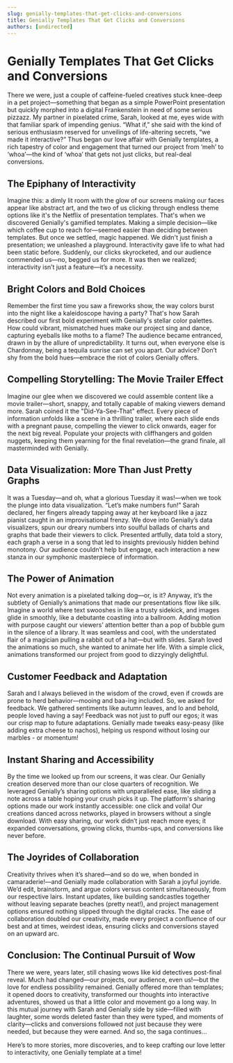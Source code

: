 ```yaml
---
slug: genially-templates-that-get-clicks-and-conversions
title: Genially Templates That Get Clicks and Conversions
authors: [undirected]
---
```



# Genially Templates That Get Clicks and Conversions

There we were, just a couple of caffeine-fueled creatives stuck knee-deep in a pet project—something that began as a simple PowerPoint presentation but quickly morphed into a digital Frankenstein in need of some serious pizzazz. My partner in pixelated crime, Sarah, looked at me, eyes wide with that familiar spark of impending genius. “What if,” she said with the kind of serious enthusiasm reserved for unveilings of life-altering secrets, “we made it interactive?” Thus began our love affair with Genially templates, a rich tapestry of color and engagement that turned our project from ‘meh’ to ‘whoa’—the kind of ‘whoa’ that gets not just clicks, but real-deal conversions.

## The Epiphany of Interactivity

Imagine this: a dimly lit room with the glow of our screens making our faces appear like abstract art, and the two of us clicking through endless theme options like it's the Netflix of presentation templates. That's when we discovered Genially's gamified templates. Making a simple decision—like which coffee cup to reach for—seemed easier than deciding between templates. But once we settled, magic happened. We didn't just finish a presentation; we unleashed a playground. Interactivity gave life to what had been static before. Suddenly, our clicks skyrocketed, and our audience commended us—no, begged us for more. It was then we realized; interactivity isn’t just a feature—it’s a necessity.

## Bright Colors and Bold Choices

Remember the first time you saw a fireworks show, the way colors burst into the night like a kaleidoscope having a party? That's how Sarah described our first bold experiment with Genially's stellar color palettes. How could vibrant, mismatched hues make our project sing and dance, capturing eyeballs like moths to a flame? The audience became entranced, drawn in by the allure of unpredictability. It turns out, when everyone else is Chardonnay, being a tequila sunrise can set you apart. Our advice? Don’t shy from the bold hues—embrace the riot of colors Genially offers. 

## Compelling Storytelling: The Movie Trailer Effect

Imagine our glee when we discovered we could assemble content like a movie trailer—short, snappy, and totally capable of making viewers demand more. Sarah coined it the "Did-Ya-See-That" effect. Every piece of information unfolds like a scene in a thrilling trailer, where each slide ends with a pregnant pause, compelling the viewer to click onwards, eager for the next big reveal. Populate your projects with cliffhangers and golden nuggets, keeping them yearning for the final revelation—the grand finale, all masterminded with Genially.

## Data Visualization: More Than Just Pretty Graphs

It was a Tuesday—and oh, what a glorious Tuesday it was!—when we took the plunge into data visualization. “Let’s make numbers fun!” Sarah declared, her fingers already tapping away at her keyboard like a jazz pianist caught in an improvisational frenzy. We dove into Genially’s data visualizers, spun our dreary numbers into soulful ballads of charts and graphs that bade their viewers to click. Presented artfully, data told a story, each graph a verse in a song that led to insights previously hidden behind monotony. Our audience couldn’t help but engage, each interaction a new stanza in our symphonic masterpiece of information.

## The Power of Animation

Not every animation is a pixelated talking dog—or, is it? Anyway, it’s the subtlety of Genially’s animations that made our presentations flow like silk. Imagine a world where text swooshes in like a trusty sidekick, and images glide in smoothly, like a debutante coasting into a ballroom. Adding motion with purpose caught our viewers’ attention better than a pop of bubble gum in the silence of a library. It was seamless and cool, with the understated flair of a magician pulling a rabbit out of a hat—but with slides. Sarah loved the animations so much, she wanted to animate her life. With a simple click, animations transformed our project from good to dizzyingly delightful.

## Customer Feedback and Adaptation

Sarah and I always believed in the wisdom of the crowd, even if crowds are prone to herd behavior—mooing and baa-ing included. So, we asked for feedback. We gathered sentiments like autumn leaves, and lo and behold, people loved having a say! Feedback was not just to puff our egos; it was our crisp map to future adaptations. Genially made tweaks easy-peasy (like adding extra cheese to nachos), helping us respond without losing our marbles - or momentum!

## Instant Sharing and Accessibility

By the time we looked up from our screens, it was clear. Our Genially creation deserved more than our close quarters of recognition. We leveraged Genially’s sharing options with unparalleled ease, like sliding a note across a table hoping your crush picks it up. The platform's sharing options made our work instantly accessible: one click and voila! Our creations danced across networks, played in browsers without a single download. With easy sharing, our work didn’t just reach more eyes; it expanded conversations, growing clicks, thumbs-ups, and conversions like never before.

## The Joyrides of Collaboration

Creativity thrives when it’s shared—and so do we, when bonded in camaraderie!—and Genially made collaboration with Sarah a joyful joyride. We’d edit, brainstorm, and argue colors versus content simultaneously, from our respective lairs. Instant updates, like building sandcastles together without leaving separate beaches (pretty neat!), and project management options ensured nothing slipped through the digital cracks. The ease of collaboration doubled our creativity, made every project a confluence of our best and at times, weirdest ideas, ensuring clicks and conversions stayed on an upward arc.

## Conclusion: The Continual Pursuit of Wow

There we were, years later, still chasing wows like kid detectives post-final reveal. Much had changed—our projects, our audience, even us!—but the love for endless possibility remained. Genially offered more than templates; it opened doors to creativity, transformed our thoughts into interactive adventures, showed us that a little color and movement go a long way. In this mutual journey with Sarah and Genially side by side—filled with laughter, some words deleted faster than they were typed, and moments of clarity—clicks and conversions followed not just because they were needed, but because they were earned. And so, the saga continues…

Here’s to more stories, more discoveries, and to keep crafting our love letter to interactivity, one Genially template at a time!